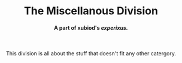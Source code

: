 <div align="center">
<h1>The Miscellanous Division</h1>
<h4>A part of xubiod's <i>experixus.</i></h4>
<br />
<br />
This division is all about the stuff that doesn't fit any other catergory.
</div>
